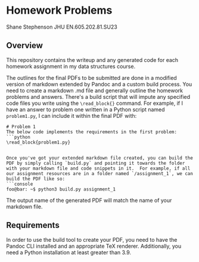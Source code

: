 # Homework Problems
Shane Stephenson
JHU EN.605.202.81.SU23

## Overview
This repository contains the writeup and any generated code for each homework assignment in my data structures course.

The outlines for the final PDFs to be submitted are done in a modified version of markdown extended by Pandoc and a custom build process.  You need to create a markdown .md file and generally outline the homework problems and answers.  There's a build script that will impute any specified code files you write using the `\read_block{}` command.  For example, if I have an answer to problem one written in a Python script named `problem1.py`, I can include it within the final PDF with:
```
# Problem 1
The below code implements the requirements in the first problem:
```python
\read_block{problem1.py}
```
```

Once you've got your extended markdown file created, you can build the PDF by simply calling `build.py` and pointing it towards the folder with your markdown file and code snippets in it.  For example, if all our assignment resources are in a folder named `/assignment_1`, we can build the PDF like so:
```console
foo@bar: ~$ python3 build.py assignment_1
```

The output name of the generated PDF will match the name of your markdown file.

## Requirements

In order to use the build tool to create your PDF, you need to have the Pandoc CLI installed and an appropriate TeX renderer.  Additionally, you need a Python installation at least greater than 3.9.
